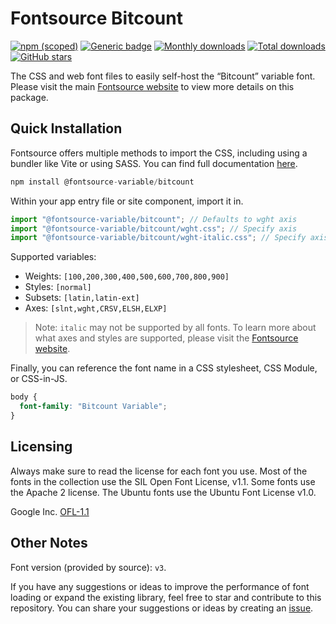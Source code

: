 # Fontsource Bitcount

[![npm (scoped)](https://img.shields.io/npm/v/@fontsource-variable/bitcount?color=brightgreen)](https://www.npmjs.com/package/@fontsource-variable/bitcount) [![Generic badge](https://img.shields.io/badge/fontsource-passing-brightgreen)](https://github.com/fontsource/fontsource) [![Monthly downloads](https://badgen.net/npm/dm/@fontsource-variable/bitcount)](https://github.com/fontsource/fontsource) [![Total downloads](https://badgen.net/npm/dt/@fontsource-variable/bitcount)](https://github.com/fontsource/fontsource) [![GitHub stars](https://img.shields.io/github/stars/fontsource/fontsource.svg?style=social&label=Star)](https://github.com/fontsource/fontsource/stargazers)

The CSS and web font files to easily self-host the “Bitcount” variable font. Please visit the main [Fontsource website](https://fontsource.org/fonts/bitcount) to view more details on this package.

## Quick Installation

Fontsource offers multiple methods to import the CSS, including using a bundler like Vite or using SASS. You can find full documentation [here](https://fontsource.org/docs/getting-started/introduction).

```javascript
npm install @fontsource-variable/bitcount
```

Within your app entry file or site component, import it in.

```javascript
import "@fontsource-variable/bitcount"; // Defaults to wght axis
import "@fontsource-variable/bitcount/wght.css"; // Specify axis
import "@fontsource-variable/bitcount/wght-italic.css"; // Specify axis and style
```

Supported variables:
- Weights: `[100,200,300,400,500,600,700,800,900]`
- Styles: `[normal]`
- Subsets: `[latin,latin-ext]`
- Axes: `[slnt,wght,CRSV,ELSH,ELXP]`

> Note: `italic` may not be supported by all fonts. To learn more about what axes and styles are supported, please visit the [Fontsource website](https://fontsource.org/fonts/bitcount).

Finally, you can reference the font name in a CSS stylesheet, CSS Module, or CSS-in-JS.

```css
body {
  font-family: "Bitcount Variable";
}
```

## Licensing
Always make sure to read the license for each font you use. Most of the fonts in the collection use the SIL Open Font License, v1.1. Some fonts use the Apache 2 license. The Ubuntu fonts use the Ubuntu Font License v1.0.

Google Inc.
[OFL-1.1](http://scripts.sil.org/OFL)

## Other Notes
Font version (provided by source): `v3`.

If you have any suggestions or ideas to improve the performance of font loading or expand the existing library, feel free to star and contribute to this repository. You can share your suggestions or ideas by creating an [issue](https://github.com/fontsource/fontsource/issues).